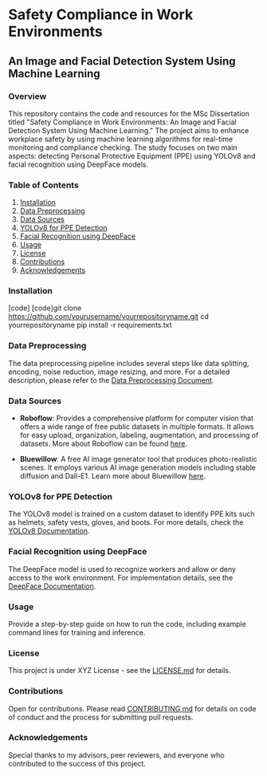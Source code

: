 # Safety Compliance in Work Environments
## An Image and Facial Detection System Using Machine Learning

### Overview

This repository contains the code and resources for the MSc Dissertation titled "Safety Compliance in Work Environments: An Image and Facial Detection System Using Machine Learning." The project aims to enhance workplace safety by using machine learning algorithms for real-time monitoring and compliance checking. The study focuses on two main aspects: detecting Personal Protective Equipment (PPE) using YOLOv8 and facial recognition using DeepFace models.

### Table of Contents

1. [Installation](#installation)
2. [Data Preprocessing](#data-preprocessing)
3. [Data Sources](#data-sources)
4. [YOLOv8 for PPE Detection](#yolov8-for-ppe-detection)
5. [Facial Recognition using DeepFace](#facial-recognition-using-deepface)
6. [Usage](#usage)
7. [License](#license)
8. [Contributions](#contributions)
9. [Acknowledgements](#acknowledgements)

### Installation

[code]
[code]git clone https://github.com/yourusername/yourrepositoryname.git
cd yourrepositoryname
pip install -r requirements.txt


### Data Preprocessing

The data preprocessing pipeline includes several steps like data splitting, encoding, noise reduction, image resizing, and more. For a detailed description, please refer to the [Data Preprocessing Document](link-to-document).

### Data Sources

- **Roboflow**: Provides a comprehensive platform for computer vision that offers a wide range of free public datasets in multiple formats. It allows for easy upload, organization, labeling, augmentation, and processing of datasets. More about Roboflow can be found [here](https://roboflow.com/).

- **Bluewillow**: A free AI image generator tool that produces photo-realistic scenes. It employs various AI image generation models including stable diffusion and Dall-E1. Learn more about Bluewillow [here](#).

### YOLOv8 for PPE Detection

The YOLOv8 model is trained on a custom dataset to identify PPE kits such as helmets, safety vests, gloves, and boots. For more details, check the [YOLOv8 Documentation](link-to-document).

### Facial Recognition using DeepFace

The DeepFace model is used to recognize workers and allow or deny access to the work environment. For implementation details, see the [DeepFace Documentation](link-to-document).

### Usage

Provide a step-by-step guide on how to run the code, including example command lines for training and inference.

### License

This project is under XYZ License - see the [LICENSE.md](link-to-license) for details.

### Contributions

Open for contributions. Please read [CONTRIBUTING.md](link-to-contributing) for details on code of conduct and the process for submitting pull requests.

### Acknowledgements

Special thanks to my advisors, peer reviewers, and everyone who contributed to the success of this project.
